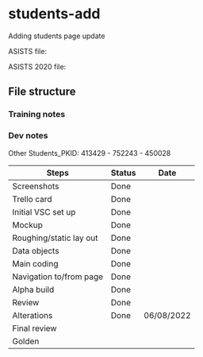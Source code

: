 # students-add

Adding students page update

ASISTS file:

ASISTS 2020 file:

## File structure

### Training notes

### Dev notes

Other Students_PKID: 413429 - 752243 - 450028

| Steps                   | Status | Date       |
| ----------------------- | ------ | ---------- |
| Screenshots             | Done   |            |
| Trello card             | Done   |            |
| Initial VSC set up      | Done   |            |
| Mockup                  | Done   |            |
| Roughing/static lay out | Done   |            |
| Data objects            | Done   |            |
| Main coding             | Done   |            |
| Navigation to/from page | Done   |            |
| Alpha build             | Done   |            |
| Review                  | Done   |            |
| Alterations             | Done   | 06/08/2022 |
| Final review            |        |            |
| Golden                  |        |            |
